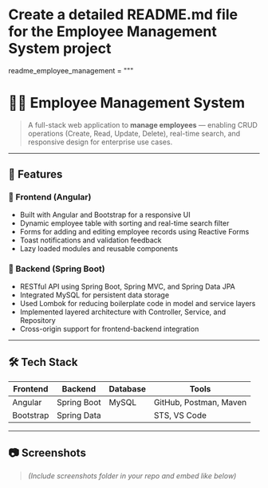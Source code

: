 # Create a detailed README.md file for the Employee Management System project

readme_employee_management = """
# 👨‍💼 Employee Management System


> A full-stack web application to **manage employees** — enabling CRUD operations (Create, Read, Update, Delete), real-time search, and responsive design for enterprise use cases.

---

## 📌 Features

### 🚀 Frontend (Angular)
- Built with Angular and Bootstrap for a responsive UI
- Dynamic employee table with sorting and real-time search filter
- Forms for adding and editing employee records using Reactive Forms
- Toast notifications and validation feedback
- Lazy loaded modules and reusable components

### 🔧 Backend (Spring Boot)
- RESTful API using Spring Boot, Spring MVC, and Spring Data JPA
- Integrated MySQL for persistent data storage
- Used Lombok for reducing boilerplate code in model and service layers
- Implemented layered architecture with Controller, Service, and Repository
- Cross-origin support for frontend-backend integration

---

## 🛠 Tech Stack

| Frontend  | Backend      | Database | Tools                |
|-----------|--------------|----------|-----------------------|
| Angular   | Spring Boot  | MySQL    | GitHub, Postman, Maven |
| Bootstrap | Spring Data  |          | STS, VS Code         |

---

## 📷 Screenshots

> *(Include screenshots folder in your repo and embed like below)*


